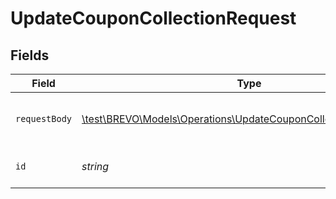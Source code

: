 # UpdateCouponCollectionRequest


## Fields

| Field                                                                                                                           | Type                                                                                                                            | Required                                                                                                                        | Description                                                                                                                     |
| ------------------------------------------------------------------------------------------------------------------------------- | ------------------------------------------------------------------------------------------------------------------------------- | ------------------------------------------------------------------------------------------------------------------------------- | ------------------------------------------------------------------------------------------------------------------------------- |
| `requestBody`                                                                                                                   | [\test\BREVO\Models\Operations\UpdateCouponCollectionRequestBody](../../models/operations/UpdateCouponCollectionRequestBody.md) | :heavy_check_mark:                                                                                                              | Values to update the coupon collection                                                                                          |
| `id`                                                                                                                            | *string*                                                                                                                        | :heavy_check_mark:                                                                                                              | Id of the collection to update                                                                                                  |